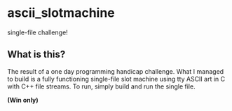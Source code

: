 # ascii_slotmachine
single-file challenge!
<h2>What is this?</h2>
<p>The result of a one day programming handicap challenge. What I managed to build is a fully functioning single-file slot machine using tty ASCII art in C with C++ file streams. To run, simply build and run the single file.</p>

<b>(Win only)</b>
